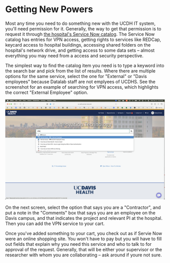 # Getting New Powers
Most any time you need to do something new with the UCDH IT system, you'll need permission for it. Generally, the way to get that permission is to request it through [the hospital's Service Now catalog](https://ucdh.service-now.com). The Service Now catalog has entries for VPN access, getting rights to services like REDCap, keycard access to hospital buildings, accessing shared folders on the hospital's network drive, and getting access to some data sets – almost everything you may need from a access and security perspective.

The simplest way to find the catalog item you need is to type a keyword into the search bar and pick from the list of results. Where there are multiple options for the same service, select the one for "External" or "Davis employees" because Datalab staff are not emplyees of UCDHS. See the screenshot for an example of searching for VPN access, which highlights the correct "External Employee" option.

![Screenshot depicts a user searching the UC Davis Hospital Service Now catalog for the term VPN and selecting the option called "Remote Access - VPN - External Employee".](/img/vpn-select-screenshot.png)

On the next screen, select the option that says you are a "Contractor", and put a note in the "Comments" box that says you are an employee on the Davis campus, and that indicates the project and relevant PI at the hospital. Then you can add the VPN service to your cart.

Once you've added something to your cart, you check out as if Servie Now were an online shopping site. You won't have to pay but you will have to fill out fields that explain why you need this service and who to talk to for approval of the request. Generally, that will be either your supervisor or the researcher with whom you are collaborating – ask around if youre not sure.